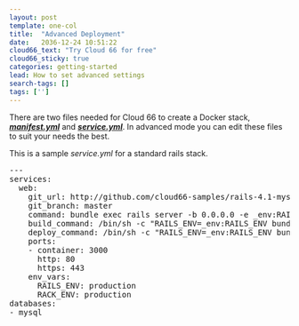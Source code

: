 ```yaml
---
layout: post
template: one-col
title:  "Advanced Deployment"
date:   2036-12-24 10:51:22
cloud66_text: "Try Cloud 66 for free"
cloud66_sticky: true
categories: getting-started
lead: How to set advanced settings 
search-tags: []
tags: ['']
---
```


There are two files needed for Cloud 66 to create a Docker stack, **_[manifest.yml](building-your-stack/building-your-manifest-file)_** and **_[service.yml](building-your-stack/docker-service-configuration)_**. In advanced mode you can edit these files to suit your needs the best.

This is a sample _service.yml_ for a standard rails stack.

<pre class="prettyprint">
---
services:
  web:
    git_url: http://github.com/cloud66-samples/rails-4.1-mysql.git
    git_branch: master
    command: bundle exec rails server -b 0.0.0.0 -e _env:RAILS_ENV
    build_command: /bin/sh -c "RAILS_ENV=_env:RAILS_ENV bundle exec rake db:schema:load"
    deploy_command: /bin/sh -c "RAILS_ENV=_env:RAILS_ENV bundle exec rake db:migrate"
    ports:
    - container: 3000
      http: 80
      https: 443
    env_vars:
      RAILS_ENV: production
      RACK_ENV: production  
databases:
- mysql
</pre>
